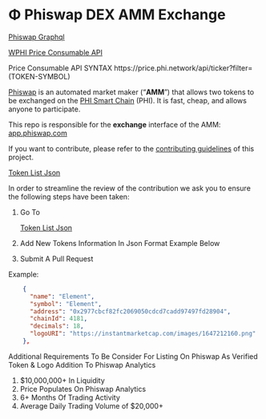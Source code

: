 # Φ Phiswap DEX AMM Exchange

<p><a href="https://graph.phiswap.com/subgraphs/name/exchange/graphql">Phiswap Graphql</a></p>

<p><a href="https://price.phi.network/api/ticker?filter=WPHI">WPHI Price Consumable API</a></p>
Price Consumable API SYNTAX
https://price.phi.network/api/ticker?filter=(TOKEN-SYMBOL)
<p></p>


[Phiswap](https://phiswap.com/) is an automated market maker (“**AMM**”) that allows two tokens to be exchanged on the [PHI Smart Chain](https://phi.network) (PHI). It is fast, cheap, and allows anyone to participate.

This repo is responsible for the **exchange** interface of the AMM: [app.phiswap.com](https://app.phiswap.com/)

If you want to contribute, please refer to the [contributing guidelines](./CONTRIBUTING.md) of this project.

<p><a href="https://github.com/Phinetwork/phiswap/blob/main/phiswap.json">Token List Json</a></p>

In order to streamline the review of the contribution we ask you
to ensure the following steps have been taken:

1. Go To <p><a href="https://github.com/Phinetwork/phiswap/blob/main/phiswap.json">Token List Json</a></p>

2. Add New Tokens Information In Json Format Example Below
3. Submit A Pull Request 

Example:

```json
    {
      "name": "Element",
      "symbol": "Element",
      "address": "0x2977cbcf82fc2069050cdcd7cadd97497fd28904",
      "chainId": 4181,
      "decimals": 18,
      "logoURI": "https://instantmarketcap.com/images/1647212160.png"
    },

```
Additional Requirements To Be Consider For Listing On Phiswap As Verified Token & Logo Addition To Phiswap Analytics 
1. $10,000,000+ In Liquidity 
2. Price Populates On Phiswap Analytics
3. 6+ Months Of Trading Activity
4. Average Daily Trading Volume of $20,000+
